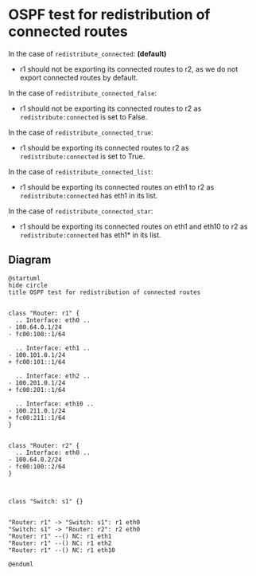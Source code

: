 # OSPF test for redistribution of connected routes

In the case of `redistribute_connected`: **(default)**
  - r1 should not be exporting its connected routes to r2, as we do not export connected routes by default.

In the case of `redistribute_connected_false`:
  - r1 should not be exporting its connected routes to r2 as `redistribute:connected` is set to False.

In the case of `redistribute_connected_true`:
  - r1 should be exporting its connected routes to r2 as `redistribute:connected` is set to True.

In the case of `redistribute_connected_list`:
  - r1 should be exporting its connected routes on eth1 to r2 as `redistribute:connected` has eth1 in its list.

In the case of `redistribute_connected_star`:
  - r1 should be exporting its connected routes on eth1 and eth10 to r2 as `redistribute:connected` has eth1* in its list.


## Diagram

```plantuml
@startuml
hide circle
title OSPF test for redistribution of connected routes


class "Router: r1" {
  .. Interface: eth0 ..
- 100.64.0.1/24
- fc00:100::1/64

  .. Interface: eth1 ..
- 100.101.0.1/24
+ fc00:101::1/64

  .. Interface: eth2 ..
- 100.201.0.1/24
+ fc00:201::1/64

  .. Interface: eth10 ..
- 100.211.0.1/24
+ fc00:211::1/64
}


class "Router: r2" {
  .. Interface: eth0 ..
- 100.64.0.2/24
- fc00:100::2/64
}



class "Switch: s1" {}


"Router: r1" -> "Switch: s1": r1 eth0
"Switch: s1" -> "Router: r2": r2 eth0
"Router: r1" --() NC: r1 eth1
"Router: r1" --() NC: r1 eth2
"Router: r1" --() NC: r1 eth10

@enduml
```
